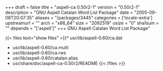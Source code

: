 +++
draft = false
title = "aspell-ca 0.50r2-1"
version = "0.50r2-1"
description = "GNU Aspell Catalan Word List Package"
date = "2005-09-08T20:07:35"
aliases = "/packages/3445"
categories = ['locale-extra']
upstreamurl = ""
arch = "x86_64"
size = "2092519"
usize = "0"
sha1sum = ""
depends = "['aspell']"
+++
GNU Aspell Catalan Word List Package"

{{< files text="show files" >}}* usr/lib/aspell-0.60/ca.dat
* usr/lib/aspell-0.60/ca.multi
* usr/lib/aspell-0.60/ca.rws
* usr/lib/aspell-0.60/catalan.alias
* usr/share/doc/aspell-ca-0.50r2/README
{{< /files >}}
